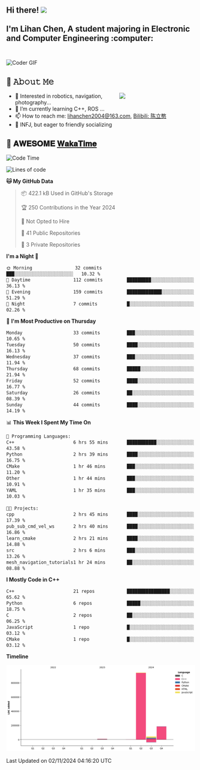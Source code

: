<h2 align="left">
 <abc>
  <br>Hi there! <img src="https://user-images.githubusercontent.com/42378118/110234147-e3259600-7f4e-11eb-95be-0c4047144dea.gif" width="30"><br>
  <br> I'm Lihan Chen, A student majoring in Electronic and Computer Engineering :computer:<br>
  <br>
 </abc>
</h2>

<img align="center" src="https://media.giphy.com/media/SWoSkN6DxTszqIKEqv/giphy.gif" alt="Coder GIF" width="500">

## :book: 𝙰𝚋𝚘𝚞𝚝 𝙼𝚎

<img align="right" width="40%" src="https://github-readme-stats.vercel.app/api?username=LihanChen2004&show_icons=true&icon_color=CE1D2D&text_color=718096&bg_color=ffffff&hide_title=true" />

- 🌟 Interested in robotics, navigation, photography...
- 🌱 I’m currently learning C++, ROS ... 
- 📫 How to reach me: lihanchen2004@163.com, [Bilibili: 陈立憨](https://space.bilibili.com/170786212)
- 👯 INFJ, but eager to friendly socializing

## 📜 𝐀𝐖𝐄𝐒𝐎𝐌𝐄 [𝐖𝐚𝐤𝐚𝐓𝐢𝐦𝐞](https://github.com/anmol098/waka-readme-stats)

<!--START_SECTION:waka-->
![Code Time](http://img.shields.io/badge/Code%20Time-335%20hrs%2024%20mins-blue)

![Lines of code](https://img.shields.io/badge/From%20Hello%20World%20I%27ve%20Written-1.2%20million%20lines%20of%20code-blue)

**🐱 My GitHub Data** 

> 📦 422.1 kB Used in GitHub's Storage 
 > 
> 🏆 250 Contributions in the Year 2024
 > 
> 🚫 Not Opted to Hire
 > 
> 📜 41 Public Repositories 
 > 
> 🔑 3 Private Repositories 
 > 
**I'm a Night 🦉** 

```text
🌞 Morning                32 commits          ███░░░░░░░░░░░░░░░░░░░░░░   10.32 % 
🌆 Daytime                112 commits         █████████░░░░░░░░░░░░░░░░   36.13 % 
🌃 Evening                159 commits         █████████████░░░░░░░░░░░░   51.29 % 
🌙 Night                  7 commits           █░░░░░░░░░░░░░░░░░░░░░░░░   02.26 % 
```
📅 **I'm Most Productive on Thursday** 

```text
Monday                   33 commits          ███░░░░░░░░░░░░░░░░░░░░░░   10.65 % 
Tuesday                  50 commits          ████░░░░░░░░░░░░░░░░░░░░░   16.13 % 
Wednesday                37 commits          ███░░░░░░░░░░░░░░░░░░░░░░   11.94 % 
Thursday                 68 commits          █████░░░░░░░░░░░░░░░░░░░░   21.94 % 
Friday                   52 commits          ████░░░░░░░░░░░░░░░░░░░░░   16.77 % 
Saturday                 26 commits          ██░░░░░░░░░░░░░░░░░░░░░░░   08.39 % 
Sunday                   44 commits          ████░░░░░░░░░░░░░░░░░░░░░   14.19 % 
```


📊 **This Week I Spent My Time On** 

```text
💬 Programming Languages: 
C++                      6 hrs 55 mins       ███████████░░░░░░░░░░░░░░   43.58 % 
Python                   2 hrs 39 mins       ████░░░░░░░░░░░░░░░░░░░░░   16.75 % 
CMake                    1 hr 46 mins        ███░░░░░░░░░░░░░░░░░░░░░░   11.20 % 
Other                    1 hr 44 mins        ███░░░░░░░░░░░░░░░░░░░░░░   10.91 % 
YAML                     1 hr 35 mins        ███░░░░░░░░░░░░░░░░░░░░░░   10.03 % 

🐱‍💻 Projects: 
cpp                      2 hrs 45 mins       ████░░░░░░░░░░░░░░░░░░░░░   17.39 % 
pub_sub_cmd_vel_ws       2 hrs 40 mins       ████░░░░░░░░░░░░░░░░░░░░░   16.86 % 
learn_cmake              2 hrs 21 mins       ████░░░░░░░░░░░░░░░░░░░░░   14.88 % 
src                      2 hrs 6 mins        ███░░░░░░░░░░░░░░░░░░░░░░   13.26 % 
mesh_navigation_tutorials1 hr 24 mins        ██░░░░░░░░░░░░░░░░░░░░░░░   08.88 % 
```

**I Mostly Code in C++** 

```text
C++                      21 repos            ████████████████░░░░░░░░░   65.62 % 
Python                   6 repos             █████░░░░░░░░░░░░░░░░░░░░   18.75 % 
C                        2 repos             ██░░░░░░░░░░░░░░░░░░░░░░░   06.25 % 
JavaScript               1 repo              █░░░░░░░░░░░░░░░░░░░░░░░░   03.12 % 
CMake                    1 repo              █░░░░░░░░░░░░░░░░░░░░░░░░   03.12 % 
```



**Timeline**

![Lines of Code chart](https://raw.githubusercontent.com/LihanChen2004/LihanChen2004/main/assets/bar_graph.png)


 Last Updated on 02/11/2024 04:16:20 UTC
<!--END_SECTION:waka-->

<!--
**LihanChen2004/LihanChen2004** is a ✨ _special_ ✨ repository because its `README.md` (this file) appears on your GitHub profile.

Here are some ideas to get you started:

- 🔭 I’m currently working on ...
- 🌱 I’m currently learning ...
- 👯 I’m looking to collaborate on ...
- 🤔 I’m looking for help with ...
- 💬 Ask me about ...
- 📫 How to reach me: ...
- 😄 Pronouns: ...
- ⚡ Fun fact: ...
-->
